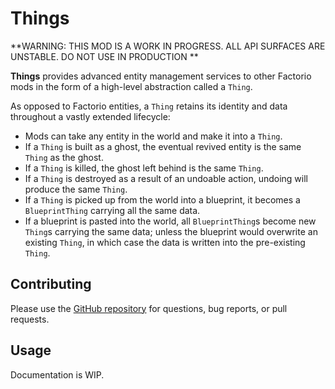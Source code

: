 # Things

**WARNING: THIS MOD IS A WORK IN PROGRESS. ALL API SURFACES ARE UNSTABLE. DO NOT USE IN PRODUCTION **

**Things** provides advanced entity management services to other Factorio mods in the form of a high-level abstraction called a `Thing`.

As opposed to Factorio entities, a `Thing` retains its identity and data throughout a vastly extended lifecycle:

- Mods can take any entity in the world and make it into a `Thing`.
- If a `Thing` is built as a ghost, the eventual revived entity is the same `Thing` as the ghost.
- If a `Thing` is killed, the ghost left behind is the same `Thing`.
- If a `Thing` is destroyed as a result of an undoable action, undoing will produce the same `Thing`.
- If a `Thing` is picked up from the world into a blueprint, it becomes a `BlueprintThing` carrying all the same data.
- If a blueprint is pasted into the world, all `BlueprintThing`s become new `Thing`s carrying the same data; unless the blueprint would overwrite an existing `Thing`, in which case the data is written into the pre-existing `Thing`.

## Contributing

Please use the [GitHub repository](https://github.com/project-cybersyn/things) for questions, bug reports, or pull requests.

## Usage

Documentation is WIP.
